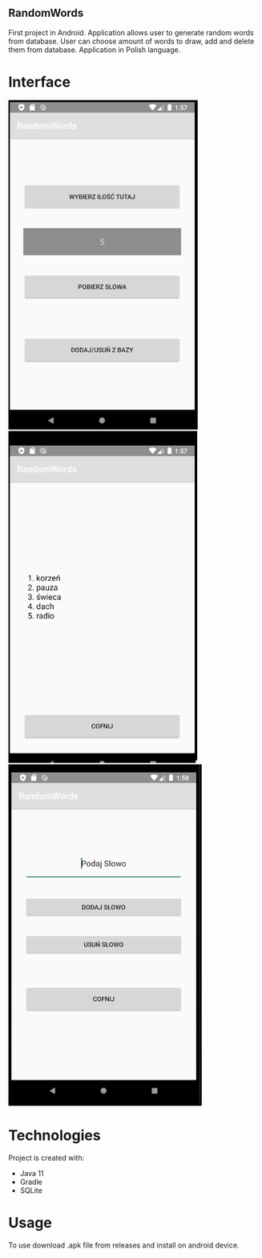 ## RandomWords
First project in Android. Application allows user to generate random words from database. User can choose amount of words to draw, add and delete them from database. Application in Polish language.

# Interface

![](https://github.com/AgnieszkaKlobus12/RandomWords/blob/master/ReadMePictures/1.png?raw=true) ![](https://github.com/AgnieszkaKlobus12/RandomWords/blob/master/ReadMePictures/2.png?raw=true) ![](https://github.com/AgnieszkaKlobus12/RandomWords/blob/master/ReadMePictures/3.png?raw=true)
	
# Technologies
Project is created with:
* Java 11
* Gradle
* SQLite

# Usage
To use download .apk file from releases and install on android device.
